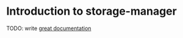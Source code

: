 # Introduction to storage-manager

TODO: write [great documentation](http://jacobian.org/writing/what-to-write/)
